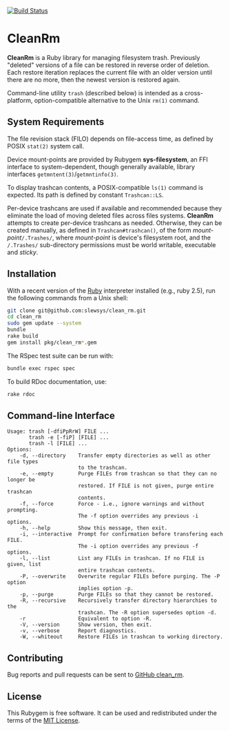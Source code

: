 [![Build Status](https://travis-ci.com/slewsys/clean_rm.svg?branch=master)](https://travis-ci.com/slewsys/clean_rm)

# CleanRm

__CleanRm__ is a Ruby library for managing filesystem trash. Previously
"deleted" versions of a file can be restored in reverse order of
deletion. Each restore iteration replaces the current file with an older
version until there are no more, then the newest version is restored again.

Command-line utility `trash` (described below) is intended as a
cross-platform, option-compatible alternative to the Unix `rm(1)` command.

## System Requirements

The file revision stack (FILO) depends on file-access time, as defined
by POSIX `stat(2)` system call.

Device mount-points are provided by Rubygem __sys-filesystem__, an FFI
interface to system-dependent, though generally available, library
interfaces `getmntent(3)`/`getmntinfo(3)`.

To display trashcan contents, a POSIX-compatible `ls(1)` command is expected.
Its path is defined by constant `Trashcan::LS`.

Per-device trashcans are used if available and recommended because
they eliminate the load of moving deleted files across files systems.
__CleanRm__ attempts to create per-device trashcans as needed.
Otherwise, they can be created manually, as defined in
`Trashcan#trashcan()`, of the form _mount-point_`/.Trashes/`,
where _mount-point_ is device's filesystem root, and the `/.Trashes/`
sub-directory permissions must be world writable, executable and
_sticky_.

## Installation
With a recent version of the [Ruby](https://www.ruby-lang.org/en/)
interpreter installed (e.g., ruby 2.5), run the following commands
from a Unix shell:

```bash
git clone git@github.com:slewsys/clean_rm.git
cd clean_rm
sudo gem update --system
bundle
rake build
gem install pkg/clean_rm*.gem
```

The RSpec test suite can be run with:

```bash
bundle exec rspec spec
```

To build RDoc documentation, use:

```bash
rake rdoc
```

## Command-line Interface

```
Usage: trash [-dfiPpRrW] FILE ...
       trash -e [-fiP] [FILE] ...
       trash -l [FILE] ...
Options:
    -d, --directory    Transfer empty directories as well as other file types
                       to the trashcan.
    -e, --empty        Purge FILEs from trashcan so that they can no longer be
                       restored. If FILE is not given, purge entire trashcan
                       contents.
    -f, --force        Force - i.e., ignore warnings and without prompting.
                       The -f option overrides any previous -i options.
    -h, --help         Show this message, then exit.
    -i, --interactive  Prompt for confirmation before transfering each FILE.
                       The -i option overrides any previous -f options.
    -l, --list         List any FILEs in trashcan. If no FILE is given, list
                       entire trashcan contents.
    -P, --overwrite    Overwrite regular FILEs before purging. The -P option
                       implies option -p.
    -p, --purge        Purge FILEs so that they cannot be restored.
    -R, --recursive    Recursively transfer directory hierarchies to the
                       trashcan. The -R option supersedes option -d.
    -r                 Equivalent to option -R.
    -V, --version      Show version, then exit.
    -v, --verbose      Report diagnostics.
    -W, --whiteout     Restore FILEs in trashcan to working directory.
```

## Contributing

Bug reports and pull requests can be sent to
[GitHub clean_rm](https://github.com/slewsys/clean_rm).

## License

This Rubygem is free software. It can be used and redistributed under
the terms of the [MIT License](http://opensource.org/licenses/MIT).

